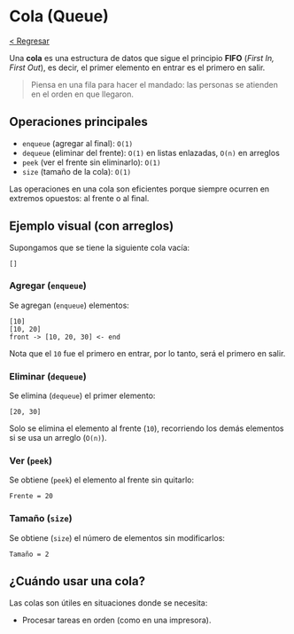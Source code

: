 # Cola (Queue)

[< Regresar](/)

Una **cola** es una estructura de datos que sigue el principio **FIFO** (*First In, First Out*), es decir, el primer elemento en entrar es el primero en salir.

> Piensa en una fila para hacer el mandado: las personas se atienden en el orden en que llegaron.

## Operaciones principales

- `enqueue` (agregar al final): `O(1)`
- `dequeue` (eliminar del frente): `O(1)` en listas enlazadas, `O(n)` en arreglos
- `peek` (ver el frente sin eliminarlo): `O(1)`
- `size` (tamaño de la cola): `O(1)`

Las operaciones en una cola son eficientes porque siempre ocurren en extremos opuestos: al frente o al final.

## Ejemplo visual (con arreglos)

Supongamos que se tiene la siguiente cola vacía:

```
[]
```

### Agregar (`enqueue`)

Se agregan (`enqueue`) elementos:

```
[10]
[10, 20]
front -> [10, 20, 30] <- end
```

Nota que el `10` fue el primero en entrar, por lo tanto, será el primero en salir.

### Eliminar (`dequeue`)

Se elimina (`dequeue`) el primer elemento:

```
[20, 30]
```

Solo se elimina el elemento al frente (`10`), recorriendo los demás elementos si se usa un arreglo (`O(n)`).

### Ver (`peek`)

Se obtiene (`peek`) el elemento al frente sin quitarlo:

```
Frente = 20
```

### Tamaño (`size`)

Se obtiene (`size`) el número de elementos sin modificarlos:

```
Tamaño = 2
```

## ¿Cuándo usar una cola?

Las colas son útiles en situaciones donde se necesita:

- Procesar tareas en orden (como en una impresora).

